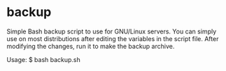# backup

Simple Bash backup script to use for GNU/Linux servers. You can simply use on most distributions after editing the variables in the script file. After modifying the changes, run it to make the backup archive.

Usage:
$ bash backup.sh
